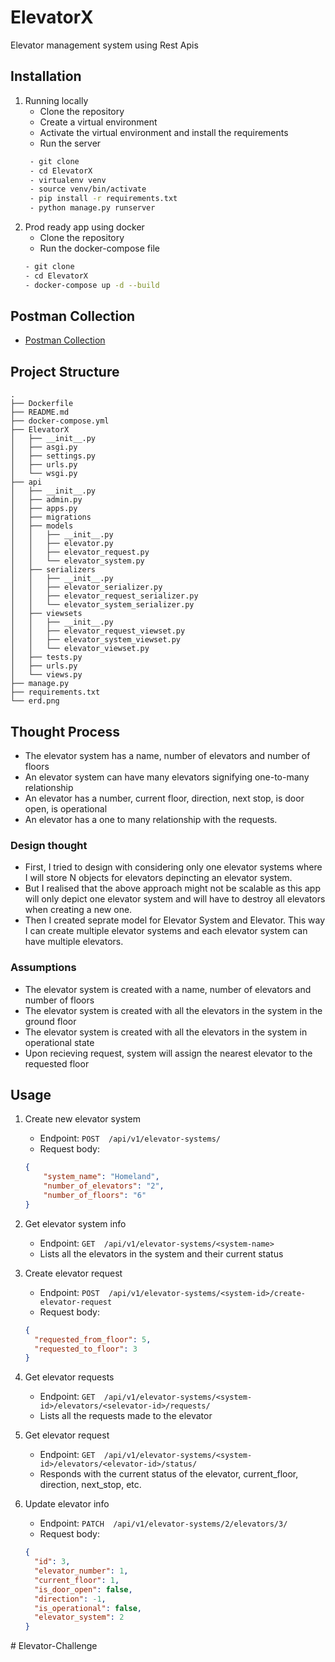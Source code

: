 # ElevatorX
Elevator management system using Rest Apis

## Installation
1. Running locally
    - Clone the repository
    - Create a virtual environment
    - Activate the virtual environment and install the requirements
    - Run the server
   ```bash
    - git clone
    - cd ElevatorX
    - virtualenv venv
    - source venv/bin/activate
    - pip install -r requirements.txt
    - python manage.py runserver
    ```
2. Prod ready app using docker
    - Clone the repository
    - Run the docker-compose file
    ```bash
    - git clone
    - cd ElevatorX
    - docker-compose up -d --build
    ```
   
## Postman Collection
- [Postman Collection](https://api.postman.com/collections/17813279-9e4ed033-9914-4d74-998a-e9b6168df077?access_key=PMAT-01H1E4204J1AQQP8KFJ04VMQV0)

## Project Structure
```
.
├── Dockerfile
├── README.md
├── docker-compose.yml
├── ElevatorX
│   ├── __init__.py
│   ├── asgi.py
│   ├── settings.py
│   ├── urls.py
│   └── wsgi.py
├── api
│   ├── __init__.py
│   ├── admin.py
│   ├── apps.py
│   ├── migrations
│   ├── models
│   │   ├── __init__.py
│   │   ├── elevator.py
│   │   ├── elevator_request.py
│   │   └── elevator_system.py
│   ├── serializers
│   │   ├── __init__.py
│   │   ├── elevator_serializer.py
│   │   ├── elevator_request_serializer.py
│   │   └── elevator_system_serializer.py
│   ├── viewsets
│   │   ├── __init__.py
│   │   ├── elevator_request_viewset.py
│   │   ├── elevator_system_viewset.py
│   │   └── elevator_viewset.py
│   ├── tests.py
│   ├── urls.py
│   └── views.py
├── manage.py
├── requirements.txt
└── erd.png
```

## Thought Process
- The elevator system has a name, number of elevators and number of floors
- An elevator system can have many elevators signifying one-to-many relationship
- An elevator has a number, current floor, direction, next stop, is door open, is operational
- An elevator has a one to many relationship with the requests. 

### Design thought
  - First, I tried to design with considering only one elevator systems where I will store N objects for elevators depincting an elevator system.
  - But I realised that the above approach might not be scalable as this app will only depict one elevator system and will have to destroy all elevators when creating a new one. 
  - Then I created seprate model for Elevator System and Elevator. This way I can create multiple elevator systems and each elevator system can have multiple elevators.

### Assumptions
- The elevator system is created with a name, number of elevators and number of floors
- The elevator system is created with all the elevators in the system in the ground floor
- The elevator system is created with all the elevators in the system in operational state
- Upon recieving request, system will assign the nearest elevator to the requested floor
   
## Usage

1. Create new elevator system
    - Endpoint: ```POST  /api/v1/elevator-systems/```
    - Request body:
    ```json
    {
        "system_name": "Homeland",
        "number_of_elevators": "2",
        "number_of_floors": "6"
    }
    ```

2. Get elevator system info
    - Endpoint: ```GET  /api/v1/elevator-systems/<system-name>```
    - Lists all the elevators in the system and their current status
    
3. Create elevator request
    - Endpoint: ```POST  /api/v1/elevator-systems/<system-id>/create-elevator-request```
    - Request body:
    ```json
    {
      "requested_from_floor": 5,
      "requested_to_floor": 3
    }
    ```
   
4. Get elevator requests
    - Endpoint: ```GET  /api/v1/elevator-systems/<system-id>/elevators/<selevator-id>/requests/```
    - Lists all the requests made to the elevator

5. Get elevator request
    - Endpoint: ```GET  /api/v1/elevator-systems/<system-id>/elevators/<elevator-id>/status/```
    - Responds with the current status of the elevator, current_floor, direction, next_stop, etc.

6. Update elevator info
    - Endpoint: ```PATCH  /api/v1/elevator-systems/2/elevators/3/```
    - Request body:
    ```json
    {
      "id": 3,
      "elevator_number": 1,
      "current_floor": 1,
      "is_door_open": false,
      "direction": -1,
      "is_operational": false,
      "elevator_system": 2
    }
    ```
#   E l e v a t o r - C h a l l e n g e  
 